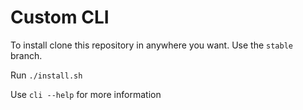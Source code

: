 # Custom CLI
To install clone this repository in anywhere you want. Use the `stable` branch.

Run `./install.sh`

Use `cli --help` for more information
